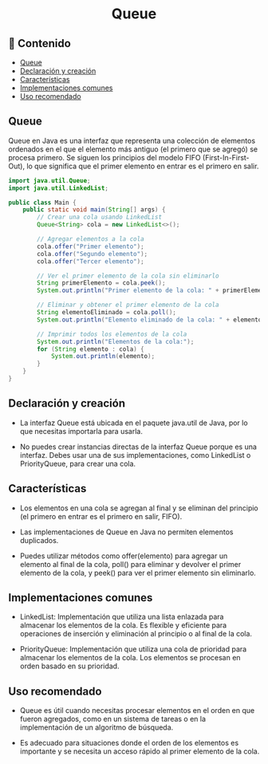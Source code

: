 <h1 align="center">Queue </h1>

<h2>📑 Contenido</h2>

- [Queue](#queue)
- [Declaración y creación](#declaración-y-creación)
- [Características](#características)
- [Implementaciones comunes](#implementaciones-comunes)
- [Uso recomendado](#uso-recomendado)

## Queue

Queue en Java es una interfaz que representa una colección de elementos ordenados en el que el elemento más antiguo (el primero que se agregó) se procesa primero. Se siguen los principios del modelo FIFO (First-In-First-Out), lo que significa que el primer elemento en entrar es el primero en salir.

```java
import java.util.Queue;
import java.util.LinkedList;

public class Main {
    public static void main(String[] args) {
        // Crear una cola usando LinkedList
        Queue<String> cola = new LinkedList<>();

        // Agregar elementos a la cola
        cola.offer("Primer elemento");
        cola.offer("Segundo elemento");
        cola.offer("Tercer elemento");

        // Ver el primer elemento de la cola sin eliminarlo
        String primerElemento = cola.peek();
        System.out.println("Primer elemento de la cola: " + primerElemento);

        // Eliminar y obtener el primer elemento de la cola
        String elementoEliminado = cola.poll();
        System.out.println("Elemento eliminado de la cola: " + elementoEliminado);

        // Imprimir todos los elementos de la cola
        System.out.println("Elementos de la cola:");
        for (String elemento : cola) {
            System.out.println(elemento);
        }
    }
}
```

## Declaración y creación

- La interfaz Queue está ubicada en el paquete java.util de Java, por lo que necesitas importarla para usarla.

- No puedes crear instancias directas de la interfaz Queue porque es una interfaz. Debes usar una de sus implementaciones, como LinkedList o PriorityQueue, para crear una cola.

## Características

- Los elementos en una cola se agregan al final y se eliminan del principio (el primero en entrar es el primero en salir, FIFO).

- Las implementaciones de Queue en Java no permiten elementos duplicados.

- Puedes utilizar métodos como offer(elemento) para agregar un elemento al final de la cola, poll() para eliminar y devolver el primer elemento de la cola, y peek() para ver el primer elemento sin eliminarlo.

## Implementaciones comunes

- LinkedList: Implementación que utiliza una lista enlazada para almacenar los elementos de la cola. Es flexible y eficiente para operaciones de inserción y eliminación al principio o al final de la cola.

- PriorityQueue: Implementación que utiliza una cola de prioridad para almacenar los elementos de la cola. Los elementos se procesan en orden basado en su prioridad.

## Uso recomendado

- Queue es útil cuando necesitas procesar elementos en el orden en que fueron agregados, como en un sistema de tareas o en la implementación de un algoritmo de búsqueda.

- Es adecuado para situaciones donde el orden de los elementos es importante y se necesita un acceso rápido al primer elemento de la cola.
